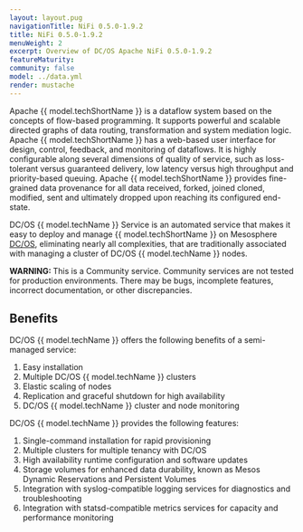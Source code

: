 ```yaml
---
layout: layout.pug
navigationTitle: NiFi 0.5.0-1.9.2
title: NiFi 0.5.0-1.9.2
menuWeight: 2
excerpt: Overview of DC/OS Apache NiFi 0.5.0-1.9.2
featureMaturity:
community: false
model: ../data.yml
render: mustache
---
```


Apache {{ model.techShortName }} is a dataflow system based on the concepts of flow-based programming. It supports powerful and scalable directed graphs of data routing, transformation and system mediation logic. Apache {{ model.techShortName }} has a web-based user interface for design, control, feedback, and monitoring of dataflows. It is highly configurable along several dimensions of quality of service, such as loss-tolerant versus guaranteed delivery, low latency versus high throughput and priority-based queuing. Apache {{ model.techShortName }} provides fine-grained data provenance for all data received, forked, joined cloned, modified, sent and ultimately dropped upon reaching its configured end-state.

DC/OS {{ model.techName }} Service is an automated service that makes it easy to deploy and manage {{ model.techShortName }} on Mesosphere [DC/OS](https://mesosphere.com/product/), eliminating nearly all complexities, that are traditionally associated with managing a cluster of DC/OS {{ model.techName }} nodes.

<p class="message--warning"><strong>WARNING: </strong>This is a Community service. Community services are not tested for production environments. There may be bugs, incomplete features, incorrect documentation, or other discrepancies.</p>

## Benefits
DC/OS {{ model.techName }}  offers the following benefits of a semi-managed service:

1. Easy installation
2. Multiple DC/OS {{ model.techName }} clusters
3. Elastic scaling of nodes
4. Replication and graceful shutdown for high availability
5. DC/OS {{ model.techName }} cluster and node monitoring



DC/OS {{ model.techName }}  provides the following features:

1. Single-command installation for rapid provisioning
2. Multiple clusters for multiple tenancy with DC/OS
3. High availability runtime configuration and software updates
3. Storage volumes for enhanced data durability, known as Mesos Dynamic Reservations and Persistent Volumes
5. Integration with syslog-compatible logging services for diagnostics and troubleshooting
6. Integration with statsd-compatible metrics services for capacity and performance monitoring
